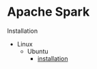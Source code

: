 # Apache Spark

Installation
- Linux
  - Ubuntu
    - [installation](https://www.tecmint.com/install-apache-spark-on-ubuntu/)
    
